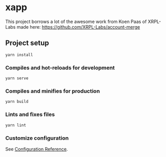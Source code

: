 # xapp

This project borrows a lot of the awesome work from Koen Paas of XRPL-Labs made here:
https://github.com/XRPL-Labs/account-merge




## Project setup
```
yarn install
```

### Compiles and hot-reloads for development
```
yarn serve
```

### Compiles and minifies for production
```
yarn build
```

### Lints and fixes files
```
yarn lint
```

### Customize configuration
See [Configuration Reference](https://cli.vuejs.org/config/).
